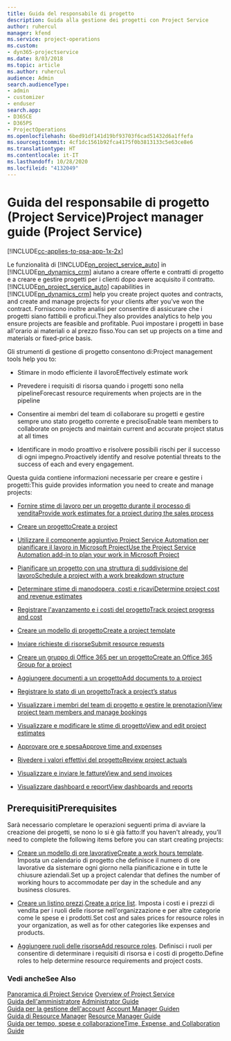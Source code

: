 ```yaml
---
title: Guida del responsabile di progetto
description: Guida alla gestione dei progetti con Project Service
author: ruhercul
manager: kfend
ms.service: project-operations
ms.custom:
- dyn365-projectservice
ms.date: 8/03/2018
ms.topic: article
ms.author: ruhercul
audience: Admin
search.audienceType:
- admin
- customizer
- enduser
search.app:
- D365CE
- D365PS
- ProjectOperations
ms.openlocfilehash: 6bed91df141d19bf93703f6cad51432d6a1ffefa
ms.sourcegitcommit: 4cf1dc1561b92fca4175f0b3813133c5e63ce8e6
ms.translationtype: HT
ms.contentlocale: it-IT
ms.lasthandoff: 10/28/2020
ms.locfileid: "4132049"
---
```

# <a name="project-manager-guide-project-service"></a><span data-ttu-id="4e854-103">Guida del responsabile di progetto (Project Service)</span><span class="sxs-lookup"><span data-stu-id="4e854-103">Project manager guide (Project Service)</span></span>

[!INCLUDE[cc-applies-to-psa-app-1x-2x](../includes/cc-applies-to-psa-app-1x-2x.md)]

<span data-ttu-id="4e854-104">Le funzionalità di [!INCLUDE[pn_project_service_auto](../includes/pn-project-service-auto.md)] in [!INCLUDE[pn_dynamics_crm](../includes/pn-dynamics-crm.md)] aiutano a creare offerte e contratti di progetto e a creare e gestire progetti per i clienti dopo avere acquisito il contratto.</span><span class="sxs-lookup"><span data-stu-id="4e854-104">[!INCLUDE[pn_project_service_auto](../includes/pn-project-service-auto.md)] capabilities in [!INCLUDE[pn_dynamics_crm](../includes/pn-dynamics-crm.md)] help you create project quotes and contracts, and create and manage projects for your clients after you’ve won the contract.</span></span> <span data-ttu-id="4e854-105">Forniscono inoltre analisi per consentire di assicurare che i progetti siano fattibili e proficui.</span><span class="sxs-lookup"><span data-stu-id="4e854-105">They also provides analytics to help you ensure projects are feasible and profitable.</span></span> <span data-ttu-id="4e854-106">Puoi impostare i progetti in base all'orario ai materiali o al prezzo fisso.</span><span class="sxs-lookup"><span data-stu-id="4e854-106">You can set up projects on a time and materials or fixed-price basis.</span></span>  
  
 <span data-ttu-id="4e854-107">Gli strumenti di gestione di progetto consentono di:</span><span class="sxs-lookup"><span data-stu-id="4e854-107">Project management tools help you to:</span></span>  
  
-   <span data-ttu-id="4e854-108">Stimare in modo efficiente il lavoro</span><span class="sxs-lookup"><span data-stu-id="4e854-108">Effectively estimate work</span></span>  
  
-   <span data-ttu-id="4e854-109">Prevedere i requisiti di risorsa quando i progetti sono nella pipeline</span><span class="sxs-lookup"><span data-stu-id="4e854-109">Forecast resource requirements when projects are in the pipeline</span></span>  
  
-   <span data-ttu-id="4e854-110">Consentire ai membri del team di collaborare su progetti e gestire sempre uno stato progetto corrente e preciso</span><span class="sxs-lookup"><span data-stu-id="4e854-110">Enable team members to collaborate on projects and maintain current and accurate project status at all times</span></span>  
  
-   <span data-ttu-id="4e854-111">Identificare in modo proattivo e risolvere possibili rischi per il successo di ogni impegno.</span><span class="sxs-lookup"><span data-stu-id="4e854-111">Proactively identify and resolve potential threats to the success of each and every engagement.</span></span>  
  
<span data-ttu-id="4e854-112">Questa guida contiene informazioni necessarie per creare e gestire i progetti:</span><span class="sxs-lookup"><span data-stu-id="4e854-112">This guide provides information you need to create and manage projects:</span></span>  
  
-   [<span data-ttu-id="4e854-113">Fornire stime di lavoro per un progetto durante il processo di vendita</span><span class="sxs-lookup"><span data-stu-id="4e854-113">Provide work estimates for a project during the sales process</span></span>](../psa/provide-estimates-project-during-sales-process.md)  
  
-   [<span data-ttu-id="4e854-114">Creare un progetto</span><span class="sxs-lookup"><span data-stu-id="4e854-114">Create a project</span></span>](../psa/create-project.md)  
  
-   [<span data-ttu-id="4e854-115">Utilizzare il componente aggiuntivo Project Service Automation per pianificare il lavoro in Microsoft Project</span><span class="sxs-lookup"><span data-stu-id="4e854-115">Use the Project Service Automation add-in to plan your work in Microsoft Project</span></span>](../psa/add-plan-work-microsoft-project.md)  
  
-   [<span data-ttu-id="4e854-116">Pianificare un progetto con una struttura di suddivisione del lavoro</span><span class="sxs-lookup"><span data-stu-id="4e854-116">Schedule a project with a work breakdown structure</span></span>](../psa/schedule-project-work-breakdown-structure.md)  
  
-   [<span data-ttu-id="4e854-117">Determinare stime di manodopera, costi e ricavi</span><span class="sxs-lookup"><span data-stu-id="4e854-117">Determine project cost and revenue estimates</span></span>](../psa/determine-project-cost-revenue-estimates.md)  
  
-   [<span data-ttu-id="4e854-118">Registrare l'avanzamento e i costi del progetto</span><span class="sxs-lookup"><span data-stu-id="4e854-118">Track project progress and cost</span></span>](../psa/track-project-progress-cost.md)  
  
-   [<span data-ttu-id="4e854-119">Creare un modello di progetto</span><span class="sxs-lookup"><span data-stu-id="4e854-119">Create a project template</span></span>](../psa/create-project-template.md)  
  
-   [<span data-ttu-id="4e854-120">Inviare richieste di risorse</span><span class="sxs-lookup"><span data-stu-id="4e854-120">Submit resource requests</span></span>](../psa/submit-resource-requests.md)  
  
-   [<span data-ttu-id="4e854-121">Creare un gruppo di Office 365 per un progetto</span><span class="sxs-lookup"><span data-stu-id="4e854-121">Create an Office 365 Group for a project</span></span>](../psa/create-office-365-group-project.md)  
  
-   [<span data-ttu-id="4e854-122">Aggiungere documenti a un progetto</span><span class="sxs-lookup"><span data-stu-id="4e854-122">Add documents to a project</span></span>](../psa/add-documents-project.md)  
  
-   [<span data-ttu-id="4e854-123">Registrare lo stato di un progetto</span><span class="sxs-lookup"><span data-stu-id="4e854-123">Track a project’s status</span></span>](../psa/track-project-status.md)  
  
-   [<span data-ttu-id="4e854-124">Visualizzare i membri del team di progetto e gestire le prenotazioni</span><span class="sxs-lookup"><span data-stu-id="4e854-124">View project team members and manage bookings</span></span>](../psa/view-project-team-members-manage-bookings.md)  
  
-   [<span data-ttu-id="4e854-125">Visualizzare e modificare le stime di progetto</span><span class="sxs-lookup"><span data-stu-id="4e854-125">View and edit project estimates</span></span>](../psa/view-edit-project-estimates.md)  
  
-   [<span data-ttu-id="4e854-126">Approvare ore e spesa</span><span class="sxs-lookup"><span data-stu-id="4e854-126">Approve time and expenses</span></span>](../psa/approve-time-expenses.md)  
  
-   [<span data-ttu-id="4e854-127">Rivedere i valori effettivi del progetto</span><span class="sxs-lookup"><span data-stu-id="4e854-127">Review project actuals</span></span>](../psa/review-project-actuals.md)  
  
-   [<span data-ttu-id="4e854-128">Visualizzare e inviare le fatture</span><span class="sxs-lookup"><span data-stu-id="4e854-128">View and send invoices</span></span>](../psa/view-send-invoices.md)  
  
-   [<span data-ttu-id="4e854-129">Visualizzare dashboard e report</span><span class="sxs-lookup"><span data-stu-id="4e854-129">View dashboards and reports</span></span>](../psa/view-dashboards-reports.md)  
  
## <a name="prerequisites"></a><span data-ttu-id="4e854-130">Prerequisiti</span><span class="sxs-lookup"><span data-stu-id="4e854-130">Prerequisites</span></span>  
 <span data-ttu-id="4e854-131">Sarà necessario completare le operazioni seguenti prima di avviare la creazione dei progetti, se nono lo si è già fatto:</span><span class="sxs-lookup"><span data-stu-id="4e854-131">If you haven't already, you’ll need to complete the following items before you can start creating projects:</span></span>  
  
-   <span data-ttu-id="4e854-132">[Creare un modello di ore lavorative](../psa/create-work-hours-template.md)</span><span class="sxs-lookup"><span data-stu-id="4e854-132">[Create a work hours template](../psa/create-work-hours-template.md).</span></span> <span data-ttu-id="4e854-133">Imposta un calendario di progetto che definisce il numero di ore lavorative da sistemare ogni giorno nella pianificazione e in tutte le chiusure aziendali.</span><span class="sxs-lookup"><span data-stu-id="4e854-133">Set up a project calendar that defines the number of working hours to accommodate per day in the schedule and any business closures.</span></span>  
  
-   <span data-ttu-id="4e854-134">[Creare un listino prezzi](../psa/create-price-list.md).</span><span class="sxs-lookup"><span data-stu-id="4e854-134">[Create a price list](../psa/create-price-list.md).</span></span> <span data-ttu-id="4e854-135">Imposta i costi e i prezzi di vendita per i ruoli delle risorse nell'organizzazione e per altre categorie come le spese e i prodotti.</span><span class="sxs-lookup"><span data-stu-id="4e854-135">Set cost and sales prices for resource roles in your organization, as well as for other categories like expenses and products.</span></span>  
  
-   <span data-ttu-id="4e854-136">[Aggiungere ruoli delle risorse](../psa/add-resource-roles.md)</span><span class="sxs-lookup"><span data-stu-id="4e854-136">[Add resource roles](../psa/add-resource-roles.md).</span></span> <span data-ttu-id="4e854-137">Definisci i ruoli per consentire di determinare i requisiti di risorsa e i costi di progetto.</span><span class="sxs-lookup"><span data-stu-id="4e854-137">Define roles to help determine resource requirements and project costs.</span></span>  
  
### <a name="see-also"></a><span data-ttu-id="4e854-138">Vedi anche</span><span class="sxs-lookup"><span data-stu-id="4e854-138">See Also</span></span>  
 <span data-ttu-id="4e854-139">[Panoramica di Project Service](../psa/overview.md) </span><span class="sxs-lookup"><span data-stu-id="4e854-139">[Overview of Project Service](../psa/overview.md) </span></span>  
 <span data-ttu-id="4e854-140">[Guida dell'amministratore](../psa/admin-guide.md) </span><span class="sxs-lookup"><span data-stu-id="4e854-140">[Administrator Guide](../psa/admin-guide.md) </span></span>  
 <span data-ttu-id="4e854-141">[Guida per la gestione dell'account](../psa/account-manager-guide.md) </span><span class="sxs-lookup"><span data-stu-id="4e854-141">[Account Manager Guiden](../psa/account-manager-guide.md) </span></span>  
 <span data-ttu-id="4e854-142">[Guida di Resource Manager](../psa/resource-manager-guide.md) </span><span class="sxs-lookup"><span data-stu-id="4e854-142">[Resource Manager Guide](../psa/resource-manager-guide.md) </span></span>  
 [<span data-ttu-id="4e854-143">Guida per tempo, spese e collaborazione</span><span class="sxs-lookup"><span data-stu-id="4e854-143">Time, Expense, and Collaboration Guide</span></span>](../psa/time-expense-collaboration-guide.md)

